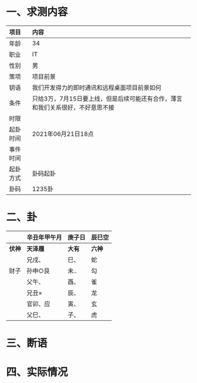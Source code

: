 # 一、求测内容
|项目|内容|
|:-|:-|
|年龄|34|
|职业|IT|
|性别|男|
|策项|项目前景|
|钥语|我们开发得力的即时通讯和远程桌面项目前景如何|
|条件|只给3万，7月15日要上线，但是后续可能还有合作，薄言和我们关系很好，不好意思不接|
|时限||
|起卦时间|2021年06月21日18点|
|事件时间||
|起卦方式|卦码起卦|
|卦码|1235卦|

# 二、卦
||辛丑年甲午月|庚子日|辰巳空|
|:-|:-|:-|:-|
|**伏神**|**天泽履**|**大有**|**六神**|
||兄戌、|巳、|蛇|
|财子|孙申○艮|未..|勾|
||父午、|酉、|雀|
||兄丑×|辰、|龙|
||官卯、应|寅、|玄|
||父巳、|子、|虎|


# 三、断语

# 四、实际情况